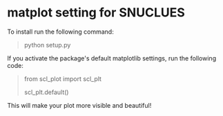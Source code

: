 # matplot setting for SNUCLUES
To install run the following command:

> python setup.py

If you activate the package's default matplotlib settings, run the following code:

> from scl_plot import scl_plt
> 
> scl_plt.default()
> 
This will make your plot more visible and beautiful!
